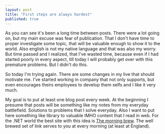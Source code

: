 ```yaml
---
layout: post
title: "First steps are always hardest"
published: true
---
```


As you can see it's been a long time between posts. There were a lot going on, but my main excuse was fear of publication. That I don't have time to proper investigate some topic, that will be valuable enough to show it to the world. Also english is not my native language and that was also my worry. But time passed and I realized, that I've wasted time, because even if I had started poorly in every aspect, till today I will probably get over with this premature problems. But I didn't do this. 

So today I'm trying again. There are some changes in my live that should motivate me. I've started working in company that not only supports, but even encourages theirs employees to develop them selfs and I like it very much.

My goal is to put at least one blog post every week. At the beginning I presume that posts will be something like my notes from my everyday battlefield. Solutions to problems that I solve everyday. Also I want to put here something like library to valuable IMHO content that I read in web. For the .NET world the best site with this idea is [The morning brew](http://blog.cwa.me.uk/). The well brewed set of link serves to you at every morning (at least at England).

